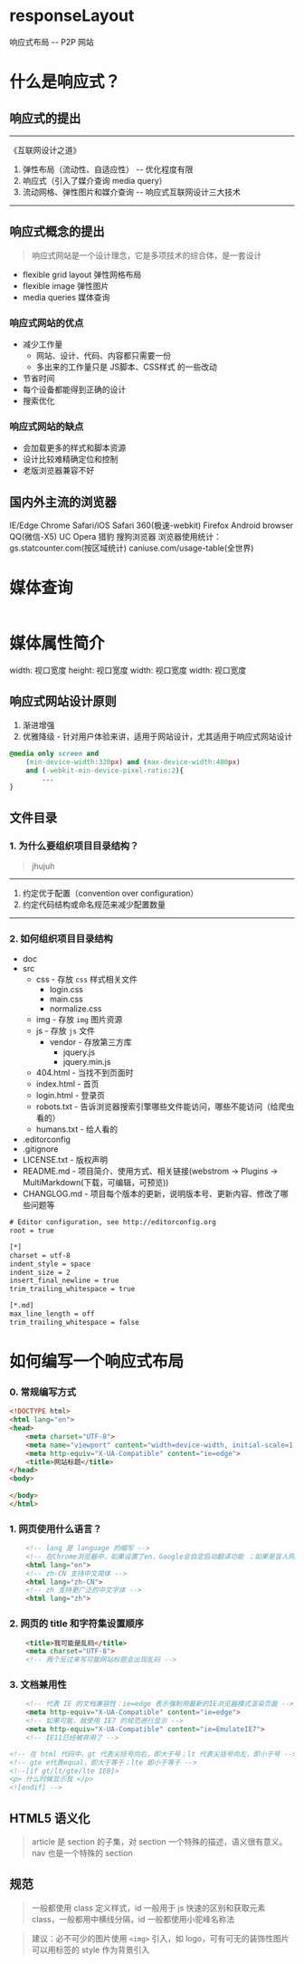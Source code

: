 # responseLayout
响应式布局 -- P2P 网站

# 什么是响应式？

## 响应式的提出
---
《互联网设计之道》
1. 弹性布局（流动性、自适应性） -- 优化程度有限
2. 响应式（引入了媒介查询 media query）
3. 流动网格、弹性图片和媒介查询 -- 响应式互联网设计三大技术
---

## 响应式概念的提出
> 响应式网站是一个设计理念，它是多项技术的综合体，是一套设计
- flexible grid layout 弹性网格布局
- flexible image 弹性图片
- media queries 媒体查询

### 响应式网站的优点
- 减少工作量
  - 网站、设计、代码、内容都只需要一份
  - 多出来的工作量只是 JS脚本、CSS样式 的一些改动 
- 节省时间
- 每个设备都能得到正确的设计
- 搜索优化

### 响应式网站的缺点
- 会加载更多的样式和脚本资源
- 设计比较难精确定位和控制
- 老版浏览器兼容不好

## 国内外主流的浏览器
IE/Edge Chrome Safari/iOS Safari 360(极速-webkit) Firefox Android browser QQ(微信-X5) UC
Opera 猎豹 搜狗浏览器
浏览器使用统计：gs.statcounter.com(按区域统计) caniuse.com/usage-table(全世界)

# 媒体查询
```html

```
# 媒体属性简介
width: 视口宽度
height: 视口宽度
width: 视口宽度
width: 视口宽度



## 响应式网站设计原则
1. 渐进增强
2. 优雅降级 - 针对用户体验来讲，适用于网站设计，尤其适用于响应式网站设计
   

```css
@media only screen and 
    (min-device-width:320px) and (max-device-width:480px) 
    and (-webkit-min-device-pixel-ratio:2){
        ...
}
```


## 文件目录
### 1. 为什么要组织项目目录结构？

> jhujuh

---
1. 约定优于配置（convention over configuration）
2. 约定代码结构或命名规范来减少配置数量
---
### 2. 如何组织项目目录结构
- doc
- src
  - css - 存放 `css` 样式相关文件
    - login.css
    - main.css
    - normalize.css 
  - img - 存放 `img` 图片资源
  - js - 存放 `js` 文件
    - vendor - 存放第三方库
      - jquery.js
      - jquery.min.js  
  - 404.html - 当找不到页面时
  - index.html - 首页
  - login.html - 登录页
  - robots.txt - 告诉浏览器搜索引擎哪些文件能访问，哪些不能访问（给爬虫看的）
  - humans.txt - 给人看的
- .editorconfig
- .gitignore
- LICENSE.txt - 版权声明
- README.md - 项目简介、使用方式、相关链接(webstrom → Plugins → MultiMarkdown(下载，可编辑，可预览))
- CHANGLOG.md - 项目每个版本的更新，说明版本号、更新内容、修改了哪些问题等

```txt
# Editor configuration, see http://editorconfig.org
root = true

[*]
charset = utf-8
indent_style = space
indent_size = 2
insert_final_newline = true
trim_trailing_whitespace = true

[*.md]
max_line_length = off
trim_trailing_whitespace = false

```

# 如何编写一个响应式布局
### 0. 常规编写方式
```html
<!DOCTYPE html>
<html lang="en">
<head>
    <meta charset="UTF-8">
    <meta name="viewport" content="width=device-width, initial-scale=1.0">
    <meta http-equiv="X-UA-Compatible" content="ie=edge">
    <title>网站标题</title>
</head>
<body>
    
</body>
</html>
```
### 1. 网页使用什么语言？
```html
    <!-- lang 是 language 的缩写 -->
    <!-- 在Chrome浏览器中，如果设置了en，Google会自定启动翻译功能 ；如果是盲人网站设置了en，可能读的不正确-->
    <html lang="en"> 
    <!-- zh-CN 支持中文简体 -->
    <html lang="zh-CN">
    <!-- zh 支持更广泛的中文字体 -->
    <html lang="zh">
```
### 2. 网页的 title 和字符集设置顺序
```html
    <title>我可能是乱码</title>
    <meta charset="UTF-8">
    <!-- 两个反过来写可能网站标题会出现乱码 -->
```
### 3. 文档兼用性
```html
    <!-- 代表 IE 的文档兼容性：ie=edge 表示强制用最新的IE浏览器模式渲染页面 -->
    <meta http-equiv="X-UA-Compatible" content="ie=edge">
    <!-- 如果可能，就使用 IE7 的规范进行显示 -->
    <meta http-equiv="X-UA-Compatible" content="ie=EmulateIE7">
    <!-- IE11已经被弃用了 -->
```


```html
<!-- 在 html 代码中，gt 代表尖括号向右，即大于号；lt 代表尖括号向左，即小于号 -->
<!-- gte e代表equal，即大于等于；lte 即小于等于 -->
<!--[if gt/lt/gte/lte IE8]> 
<p> 什么时候显示我 </p>
<![endif] -->
```

## HTML5 语义化
> article 是 section 的子集，对 section 一个特殊的描述，语义很有意义。
> nav 也是一个特殊的 section

## 规范
> 一般都使用 class 定义样式，id 一般用于 js 快速的区别和获取元素 class，一般都用中横线分隔，id 一般都使用小驼峰名称法

> 建议：必不可少的图片使用 `<img>` 引入，如 logo，可有可无的装饰性图片可以用标签的 style 作为背景引入